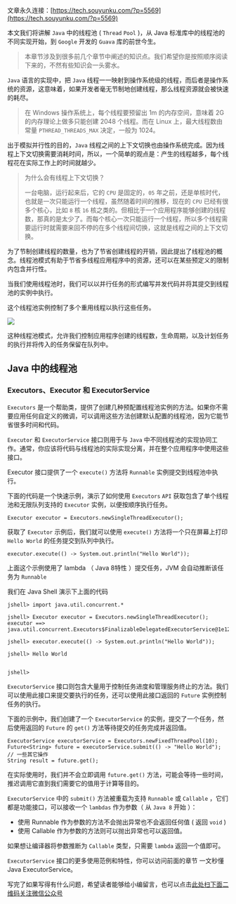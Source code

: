 文章永久连接：[https://tech.souyunku.com/?p=5569](https://tech.souyunku.com/?p=5569)

本文我们将讲解 `Java` 中的线程池 ( `Thread` `Pool` )，从 Java 标准库中的线程池的不同实现开始，到 `Google` 开发的 `Guava` 库的前世今生。

> 本章节涉及到很多前几个章节中阐述的知识点。我们希望你是按照顺序阅读下来的，不然有些知识会一头雾水。

`Java` 语言的实现中，把 `Java` 线程一一映射到操作系统级的线程，而后者是操作系统的资源，这意味着，如果开发者毫无节制地创建线程，那么线程资源就会被快速的耗尽。

> 在 Windows 操作系统上，每个线程要预留出 1m 的内存空间，意味着 2G 的内存理论上做多只能创建 2048 个线程。而在 Linux 上，最大线程数由常量 `PTHREAD_THREADS_MAX` 决定，一般为 1024。

出于模拟并行性的目的，`Java` 线程之间的上下文切换也由操作系统完成。因为线程上下文切换需要消耗时间，所以，一个简单的观点是：产生的线程越多，每个线程花在实际工作上的时间就越少。

> 为什么会有线程上下文切换？
> 
> 一台电脑，运行起来后，它的 `CPU` 是固定的，`05` 年之前，还是单核时代，也就是一次只能运行一个线程，虽然随着时间的推移，现在的 `CPU` 已经有很多个核心，比如 `8` 核 `16` 核之类的。但相比于一个应用程序能够创建的线程数，那真的是太少了。而每个核心一次只能运行一个线程，所以多个线程需要运行时就需要来回不停的在多个线程间切换，这就是线程之间的上下文切换。

为了节制创建线程的数量，也为了节省创建线程的开销，因此提出了线程池的概念。线程池模式有助于节省多线程应用程序中的资源，还可以在某些预定义的限制内包含并行性。

当我们使用线程池时，我们可以以并行任务的形式编写并发代码并将其提交到线程池的实例中执行。

这个线程池实例控制了多个重用线程以执行这些任务。

![](https://gitee.com/duchaochen/gongzhonghao/raw/master/%E4%B8%AA%E4%BA%BA%E5%8D%9A%E5%AE%A2%E6%96%87%E7%AB%A0/Java%E9%AB%98%E5%B9%B6%E5%8F%91/image/03-1.png)

这种线程池模式，允许我们控制应用程序创建的线程数，生命周期，以及计划任务的执行并将传入的任务保留在队列中。

## Java 中的线程池 ##

### Executors、Executor 和 ExecutorService ###

`Executors` 是一个帮助类，提供了创建几种预配置线程池实例的方法。如果你不需要应用任何自定义的微调，可以调用这些方法创建默认配置的线程池，因为它能节省很多时间和代码。

`Executor` 和 `ExecutorService` 接口则用于与 `Java` 中不同线程池的实现协同工作。通常，你应该将代码与线程池的实际实现分离，并在整个应用程序中使用这些接口。

Executor 接口提供了一个 `execute()` 方法将 `Runnable` 实例提交到线程池中执行。

下面的代码是一个快速示例，演示了如何使用 `Executors` `API` 获取包含了单个线程池和无限队列支持的 `Executor` 实例，以便按顺序执行任务。

```
Executor executor = Executors.newSingleThreadExecutor();
```

获取了 `Executor` 示例后，我们就可以使用 `execute()` 方法将一个只在屏幕上打印 `Hello World` 的任务提交到队列中执行。

```
executor.execute(() -> System.out.println("Hello World"));
```

上面这个示例使用了 lambda （ Java 8特性 ）提交任务，JVM 会自动推断该任务为 `Runnable`

我们在 Java Shell 演示下上面的代码

```
jshell> import java.util.concurrent.*

jshell> Executor executor = Executors.newSingleThreadExecutor();
executor ==> java.util.concurrent.Executors$FinalizableDelegatedExecutorService@1e127982

jshell> executor.execute(() -> System.out.println("Hello World"));

jshell> Hello World


jshell> 
```

`ExecutorService` 接口则包含大量用于控制任务进度和管理服务终止的方法。我们可以使用此接口来提交要执行的任务，还可以使用此接口返回的 `Future` 实例控制任务的执行。

下面的示例中，我们创建了一个 `ExecutorService` 的实例，提交了一个任务，然后使用返回的 `Future` 的 `get()` 方法等待提交的任务完成并返回值。

```
ExecutorService executorService = Executors.newFixedThreadPool(10);
Future<String> future = executorService.submit(() -> "Hello World");
// 一些其它操作
String result = future.get();
```

在实际使用时，我们并不会立即调用 `future.get()` 方法，可能会等待一些时间，推迟调用它直到我们需要它的值用于计算等目的。

`ExecutorService` 中的 `submit()` 方法被重载为支持 `Runnable` 或 `Callable` ，它们都是功能接口，可以接收一个 `lambdas` 作为参数（ 从 `Java 8` 开始 ）：

*  使用 Runnable 作为参数的方法不会抛出异常也不会返回任何值 ( 返回 `void` )
*  使用 Callable 作为参数的方法则可以抛出异常也可以返回值。

如果想让编译器将参数推断为 `Callable` 类型，只需要 `lambda` 返回一个值即可。

`ExecutorService` 接口的更多使用范例和特性，你可以访问前面的章节 一文秒懂 Java ExecutorService。



写完了如果写得有什么问题，希望读者能够给小编留言，也可以点击[此处扫下面二维码关注微信公众号](https://www.ycbbs.vip/?p=28 "此处扫下面二维码关注微信公众号")